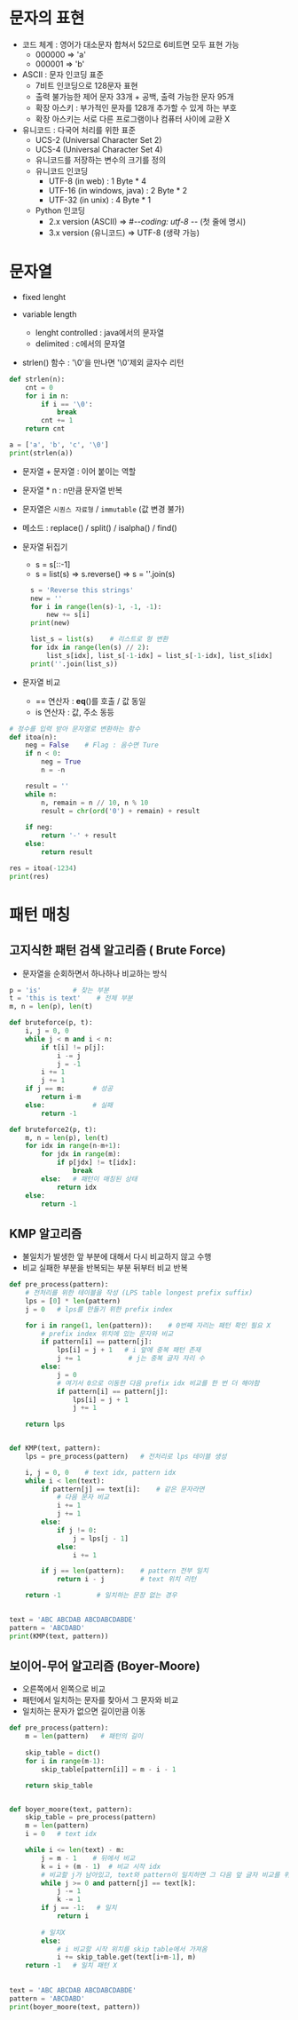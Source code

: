 # 문자의 표현
* 코드 체계 : 영어가 대소문자 합쳐서 52므로 6비트면 모두 표현 가능
  * 000000 => 'a'
  * 000001 => 'b'
* ASCII : 문자 인코딩 표준
  * 7비트 인코딩으로 128문자 표현
  * 출력 불가능한 제어 문자 33개 + 공백, 출력 가능한 문자 95개
  * 확장 아스키 : 부가적인 문자를 128개 추가할 수 있게 하는 부호
  * 확장 아스키는 서로 다른 프로그램이나 컴퓨터 사이에 교환 X
* 유니코드 : 다국어 처리를 위한 표준
  * UCS-2 (Universal Character Set 2)
  * UCS-4 (Universal Character Set 4)
  * 유니코드를 저장하는 변수의 크기를 정의
  * 유니코드 인코딩
    * UTF-8 (in web) : 1 Byte * 4
    * UTF-16 (in windows, java) : 2 Byte * 2
    * UTF-32 (in unix) : 4 Byte * 1
  * Python 인코딩
    * 2.x version (ASCII) => #-*-coding: utf-8 -*- (첫 줄에 명시)
    * 3.x version (유니코드) => UTF-8 (생략 가능)

# 문자열
* fixed lenght
* variable length
  * lenght controlled : java에서의 문자열
  * delimited : c에서의 문자열

* strlen() 함수 : '\0'을 만나면 '\0'제외 글자수 리턴
```python
def strlen(n):
    cnt = 0
    for i in n:
        if i == '\0':
            break
        cnt += 1
    return cnt

a = ['a', 'b', 'c', '\0']
print(strlen(a))
```

* 문자열 + 문자열 : 이어 붙이는 역할
* 문자열 * n : n만큼 문자열 반복
* 문자열은 `시퀀스 자료형` / `immutable` (값 변경 불가)
* 메소드 : replace() / split() / isalpha() / find()
* 문자열 뒤집기
  * s = s[::-1]
  * s = list(s) => s.reverse() => s = ''.join(s)
  ```python
    s = 'Reverse this strings'
    new = ''
    for i in range(len(s)-1, -1, -1):
        new += s[i]
    print(new)

    list_s = list(s)    # 리스트로 형 변환
    for idx in range(len(s) // 2):
        list_s[idx], list_s[-1-idx] = list_s[-1-idx], list_s[idx]
    print(''.join(list_s))
  ```

* 문자열 비교
  * == 연산자 : __eq__()를 호출 / 값 동일
  * is 연산자 : 값, 주소 동등

```python 
# 정수를 입력 받아 문자열로 변환하는 함수
def itoa(n):
    neg = False    # Flag : 음수면 Ture
    if n < 0:
        neg = True
        n = -n

    result = ''
    while n:
        n, remain = n // 10, n % 10
        result = chr(ord('0') + remain) + result
    
    if neg:
        return '-' + result
    else:
        return result

res = itoa(-1234)
print(res)
```

# 패턴 매칭
## 고지식한 패턴 검색 알고리즘 ( Brute Force)
* 문자열을 순회하면서 하나하나 비교하는 방식
```python
p = 'is'        # 찾는 부분
t = 'this is text'    # 전체 부분
m, n = len(p), len(t)

def bruteforce(p, t):
    i, j = 0, 0
    while j < m and i < n:
        if t[i] != p[j]:
            i -= j
            j = -1
        i += 1
        j += 1
    if j == m:       # 성공
        return i-m
    else:            # 실패
        return -1
```
``` python
def bruteforce2(p, t):
    m, n = len(p), len(t)
    for idx in range(n-m+1):
        for jdx in range(m):
            if p[jdx] != t[idx]:
                break
        else:   # 패턴이 매칭된 상태
            return idx
    else:
        return -1
```

## KMP 알고리즘
* 불일치가 발생한 앞 부분에 대해서 다시 비교하지 않고 수행
* 비교 실패한 부분을 반복되는 부분 뒤부터 비교 반복
```python
def pre_process(pattern):
    # 전처리를 위한 테이블을 작성 (LPS table longest prefix suffix)
    lps = [0] * len(pattern)
    j = 0   # lps를 만들기 위한 prefix index

    for i in range(1, len(pattern)):    # 0번째 자리는 패턴 확인 필요 X
        # prefix index 위치에 있는 문자와 비교
        if pattern[i] == pattern[j]:
            lps[i] = j + 1   # i 앞에 중복 패턴 존재
            j += 1            # j는 중복 글자 자리 수
        else:
            j = 0
            # 여기서 0으로 이동한 다음 prefix idx 비교를 한 번 더 해야함
            if pattern[i] == pattern[j]:
                lps[i] = j + 1
                j += 1
    
    return lps


def KMP(text, pattern):
    lps = pre_process(pattern)   # 전처리로 lps 테이블 생성

    i, j = 0, 0    # text idx, pattern idx
    while i < len(text):
        if pattern[j] == text[i]:    # 같은 문자라면
            # 다음 문자 비교 
            i += 1
            j += 1
        else:
            if j != 0:
                j = lps[j - 1]
            else:
                i += 1

        if j == len(pattern):    # pattern 전부 일치
            return i - j         # text 위치 리턴

    return -1         # 일치하는 문장 없는 경우

    
text = 'ABC ABCDAB ABCDABCDABDE'
pattern = 'ABCDABD'
print(KMP(text, pattern))
```
  
## 보이어-무어 알고리즘 (Boyer-Moore)
* 오른쪽에서 왼쪽으로 비교
* 패턴에서 일치하는 문자를 찾아서 그 문자와 비교
* 일치하는 문자가 없으면 길이만큼 이동
```python
def pre_process(pattern):
    m = len(pattern)   # 패턴의 길이
    
    skip_table = dict()
    for i in range(m-1):
        skip_table[pattern[i]] = m - i - 1

    return skip_table


def boyer_moore(text, pattern):
    skip_table = pre_process(pattern)
    m = len(pattern)
    i = 0   # text idx

    while i <= len(text) - m:
        j = m - 1    # 뒤에서 비교
        k = i + (m - 1)  # 비교 시작 idx
        # 비교할 j가 남아있고, text와 pattern이 일치하면 그 다음 앞 글자 비교를 위해 인덱스 감소
        while j >= 0 and pattern[j] == text[k]:
            j -= 1
            k -= 1
        if j == -1:   # 일치
            return i
        
        # 일치X
        else:
            # i 비교할 시작 위치를 skip table에서 가져옴
            i += skip_table.get(text[i+m-1], m)
    return -1   # 일치 패턴 X
    
    
text = 'ABC ABCDAB ABCDABCDABDE'
pattern = 'ABCDABD'
print(boyer_moore(text, pattern))
```